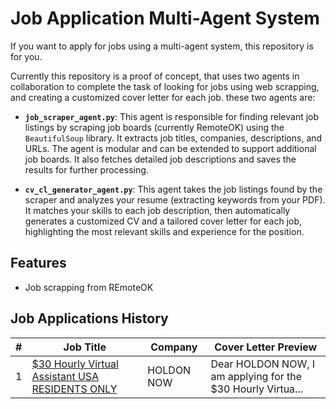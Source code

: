 
# Job Application Multi-Agent System

If you want to apply for jobs using a multi-agent system, this repository is for you. 

Currently this repository is a proof of concept, that uses two agents in collaboration to complete the task of looking for jobs using web scrapping, and creating a customized cover letter for each job. these two agents are:


- **`job_scraper_agent.py`**: This agent is responsible for finding relevant job listings by scraping job boards (currently RemoteOK) using the `BeautifulSoup` library. It extracts job titles, companies, descriptions, and URLs. The agent is modular and can be extended to support additional job boards. It also fetches detailed job descriptions and saves the results for further processing.

- **`cv_cl_generator_agent.py`**: This agent takes the job listings found by the scraper and analyzes your resume (extracting keywords from your PDF). It matches your skills to each job description, then automatically generates a customized CV and a tailored cover letter for each job, highlighting the most relevant skills and experience for the position.

## Features

- Job scrapping from REmoteOK

## Job Applications History
<!-- AUTO-UPDATE:START -->

| # | Job Title | Company | Cover Letter Preview |
|---|-----------|---------|-----------------------|
| 1 | [$30 Hourly Virtual Assistant USA RESIDENTS ONLY](https://remoteok.com/remote-jobs/remote-30-hourly-virtual-assistant-usa-residents-only-holdon-now-1093611) | HOLDON NOW | Dear HOLDON NOW,  I am applying for the $30 Hourly Virtua... |

<!-- AUTO-UPDATE:END -->

